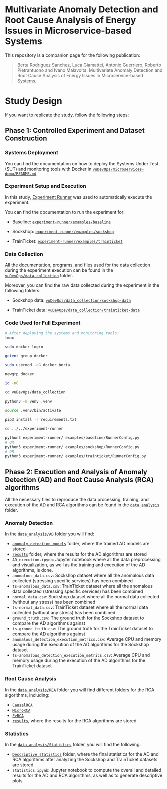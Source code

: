 # Multivariate Anomaly Detection and Root Cause Analysis of Energy Issues in Microservice-based Systems
This repository is a companion page for the following publication:
> Berta Rodriguez Sanchez, Luca Giamattei, Antonio Guerriero, Roberto Pietrantuono and
Ivano Malavolta. Multivariate Anomaly Detection and Root Cause Analysis of Energy Issues in Microservice-based Systems.

# Study Design
If you want to replicate the study, follow the following steps:
## Phase 1: Controlled Experiment and Dataset Construction
### Systems Deployment
You can find the documentation on how to deploy the Systems Under Test (SUT) and monitoring tools with Docker in [`vuDevOps/microservices-demo/README.md`](https://github.com/uDEVOPS2020/Multivariate-AD-and-RCA-of-Energy-Issues-in-Microservice-based-Systems/blob/main/vuDevOps/microservices-demo/README.md)

### Experiment Setup and Execution
In this study, [Experiment Runner](https://github.com/S2-group/experiment-runner/) was used to automatically execute the experiment.

You can find the documentation to run the experiment for:

- Baseline: [`experiment-runner/examples/baseline`](https://github.com/uDEVOPS2020/Multivariate-AD-and-RCA-of-Energy-Issues-in-Microservice-based-Systems/tree/main/experiment-runner/examples/baseline)

- Sockshop: [`experiment-runner/examples/sockshop`](https://github.com/uDEVOPS2020/Multivariate-AD-and-RCA-of-Energy-Issues-in-Microservice-based-Systems/tree/main/experiment-runner/examples/sockshop)

- TrainTicket: [`experiment-runner/examples/trainticket`](https://github.com/uDEVOPS2020/Multivariate-AD-and-RCA-of-Energy-Issues-in-Microservice-based-Systems/tree/main/experiment-runner/examples/trainticket)

### Data Collection
All the documentation, programs, and files used for the data collection during the experiment execution can be found in the [`vuDevOps/data_collection`](https://github.com/uDEVOPS2020/Multivariate-AD-and-RCA-of-Energy-Issues-in-Microservice-based-Systems/tree/main/vuDevOps/data_collection) folder.

Moreover, you can find the raw data collected during the experiment in the following folders:

- Sockshop data: [`vuDevOps/data_collection/sockshop-data`](https://github.com/uDEVOPS2020/Multivariate-AD-and-RCA-of-Energy-Issues-in-Microservice-based-Systems/tree/main/vuDevOps/data_collection/sockshop-data)

- TrainTicket data: [`vuDevOps/data_collection/trainticket-data`](https://github.com/uDEVOPS2020/Multivariate-AD-and-RCA-of-Energy-Issues-in-Microservice-based-Systems/tree/main/vuDevOps/data_collection/trainticket-data)

### Code Used for Full Experiment

```zsh
# After deploying the systems and monitoring tools:
tmux

sudo docker login

getent group docker

sudo usermod -aG docker berta

newgrp docker

id -nG

cd vuDevOps/data_collection

python3 -m venv .venv

source .venv/bin/activate

pip3 install -r requirements.txt

cd ../../experiment-runner

python3 experiment-runner/ examples/baseline/RunnerConfig.py
# OR
python3 experiment-runner/ examples/sockshop/RunnerConfig.py
# OR
python3 experiment-runner/ examples/trainticket/RunnerConfig.py

```

## Phase 2: Execution and Analysis of Anomaly Detection (AD) and Root Cause Analysis (RCA) algorithms

All the necessary files to reproduce the data processing, training, and execution of the AD and RCA algorithms can be found in the [`data_analysis`](https://github.com/uDEVOPS2020/Multivariate-AD-and-RCA-of-Energy-Issues-in-Microservice-based-Systems/tree/main/data_analysis) folder.

### Anomaly Detection 

In the [`data_analysis/AD`](https://github.com/uDEVOPS2020/Multivariate-AD-and-RCA-of-Energy-Issues-in-Microservice-based-Systems/tree/main/data_analysis/AD) folder you will find:

- [`anomaly_detection_models`](https://github.com/uDEVOPS2020/Multivariate-AD-and-RCA-of-Energy-Issues-in-Microservice-based-Systems/tree/main/data_analysis/AD/anomaly_detection_models) folder, where the trained AD models are stored
- [`results`](https://github.com/uDEVOPS2020/Multivariate-AD-and-RCA-of-Energy-Issues-in-Microservice-based-Systems/tree/main/data_analysis/AD/results) folder, where the results for the AD algorithms are stored
- `AD_execution.ipynb`: Jupyter notebook where all the data preprocessing and visualization, as well as the training and execution of the AD algorithms, is done.
- `anomalous_data.csv`: Sockshop dataset where all the anomalous data collected (stressing specific services) has been combined
- `ts-anomalous_data.csv`: TrainTicket dataset where all the anomalous data collected (stressing specific services) has been combined
- `normal_data.csv`: Sockshop dataset where all the normal data collected (without any stress) has been combined
- `ts-normal_data.csv`: TrainTicket dataset where all the normal data collected (without any stress) has been combined
- `ground_truth.csv`: The ground truth for the Sockshop dataset to compare the AD algorithms against
- `ts-ground_truth.csv`: The ground truth for the TrainTicket dataset to compare the AD algorithms against
- `anomalous_detection_execution_metrics.csv`: Average CPU and memory usage during the execution of the AD algorithms for the Sockshop dataset
- `ts-anomalous_detection_execution_metrics.csv`: Average CPU and memory usage during the execution of the AD algorithms for the TrainTicket dataset

### Root Cause Analysis
In the [`data_analysis/RCA`](https://github.com/uDEVOPS2020/Multivariate-AD-and-RCA-of-Energy-Issues-in-Microservice-based-Systems/tree/main/data_analysis/RCA) folder you will find different folders for the RCA algorithms, including:

- [`CausalRCA`](https://github.com/uDEVOPS2020/Multivariate-AD-and-RCA-of-Energy-Issues-in-Microservice-based-Systems/tree/main/data_analysis/RCA/CausalRCA)
- [`MicroRCA`](https://github.com/uDEVOPS2020/Multivariate-AD-and-RCA-of-Energy-Issues-in-Microservice-based-Systems/tree/main/data_analysis/RCA/MicroRCA)
- [`PyRCA`](https://github.com/uDEVOPS2020/Multivariate-AD-and-RCA-of-Energy-Issues-in-Microservice-based-Systems/tree/main/data_analysis/RCA/PyRCA)
- [`results`](https://github.com/uDEVOPS2020/Multivariate-AD-and-RCA-of-Energy-Issues-in-Microservice-based-Systems/tree/main/data_analysis/RCA/results), where the results for the RCA algorithms are stored

### Statistics
In the [`data_analysis/Statistics`](https://github.com/uDEVOPS2020/Multivariate-AD-and-RCA-of-Energy-Issues-in-Microservice-based-Systems/tree/main/data_analysis/Statistics) folder, you will find the following:

- [`Descriptive statistics`](https://github.com/uDEVOPS2020/Multivariate-AD-and-RCA-of-Energy-Issues-in-Microservice-based-Systems/tree/main/data_analysis/Statistics/Descriptive%20statistics) folder, where the final statistics for the AD and RCA algorithms after analyzing the Sockshop and TrainTicket datasets are stored.
- `statistics.ipynb`: Jupyter notebook to compute the overall and detailed results for the AD and RCA algorithms, as well as to generate descriptive plots
